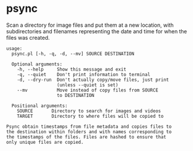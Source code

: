 # psync

Scan a directory for image files and put them at a new location, with 
subdirectories and filenames representing the date and time
for when the files was created.

```
usage:
  psync.pl [-h, -q, -d, --mv] SOURCE DESTINATION

  Optional arguments:
    -h, --help     Show this message and exit
    -q, --quiet    Don't print information to terminal
    -d, --dry-run  Don't actually copy/move files, just print
                   (unless --quiet is set)
    --mv           Move instead of copy files from SOURCE
                   to DESTINATION

  Positional arguments:
    SOURCE       Directory to search for images and videos
    TARGET       Directory to where files will be copied to

Psync obtain timestamps from file metadata and copies files to
the destination within folders and with names corresponding to
the timestamps of the files. Files are hashed to ensure that 
only unique files are copied.
```


